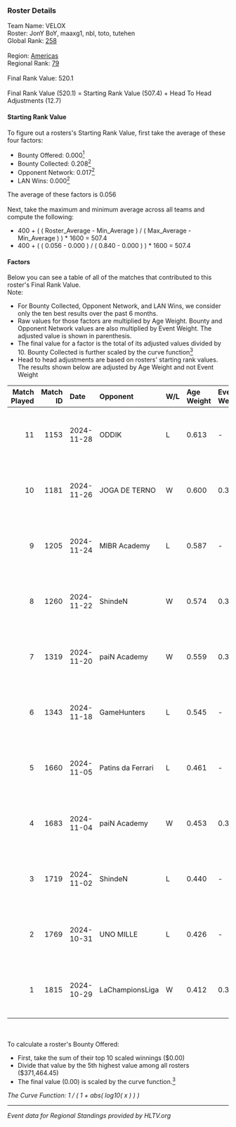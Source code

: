 ### Roster Details<br />
Team Name: VELOX<br />
Roster: JonY BoY, maaxg1, nbl, toto, tutehen<br />
Global Rank: [258](../../standings_global_2025_02_24.md)<br />
<br />
Region: [Americas]( ../../standings_americas_2025_02_24.md)<br />
Regional Rank: [79]( ../../standings_americas_2025_02_24.md)<br />
<br />
Final Rank Value:  520.1<br />
<br />
Final Rank Value (520.1) = Starting Rank Value (507.4) + Head To Head Adjustments (12.7)<br />

#### Starting Rank Value<br />
To figure out a rosters's Starting Rank Value, first take the average of these four factors:<br />
- Bounty Offered: 0.000[<sup>1</sup>](#table2)
- Bounty Collected: 0.208[<sup>2</sup>](#table1)
- Opponent Network: 0.017[<sup>2</sup>](#table1)
- LAN Wins: 0.000[<sup>2</sup>](#table1)

The average of these factors is 0.056<br />
<br />
Next, take the maximum and minimum average across all teams and compute the following:<br />
- 400 + ( ( Roster_Average - Min_Average ) / ( Max_Average - Min_Average ) ) * 1600 = 507.4
- 400 + ( ( 0.056 - 0.000 ) / ( 0.840 - 0.000 ) ) * 1600 = 507.4


#### Factors<br />
Below you can see a table of all of the matches that contributed to this roster's Final Rank Value.<br />
Note:<br />

- For Bounty Collected, Opponent Network, and LAN Wins, we consider only the ten best results over the past 6 months.
- Raw values for those factors are multiplied by Age Weight. Bounty and Opponent Network values are also multiplied by Event Weight. The adjusted value is shown in parenthesis.
- The final value for a factor is the total of its adjusted values divided by 10. Bounty Collected is further scaled by the curve function[<sup>3</sup>](#curveFunction)
- Head to head adjustments are based on rosters' starting rank values. The results shown below are adjusted by Age Weight and not Event Weight
<span id="table1"></span><br />


| Match Played | Match ID | Date       | Opponent          | W/L | Age Weight | Event Weight | Bounty Collected | Opponent Network | LAN Wins  | H2H Adj. | Roster                               |
| -: | -: | :- | :- | :- | :- | :- | :- | :- | :- | -: | :- |
|           11 |     1153 | 2024-11-28 | ODDIK             | L   | 0.613      | -            | -                | -                | -         |    -3.24 | JonY BoY, maaxg1, nbl, toto, tutehen |
|           10 |     1181 | 2024-11-26 | JOGA DE TERNO     | W   | 0.600      | 0.371        | 0.000 (0.000)    | 0.117 (0.026)    | 0 (0.000) |     8.82 | JonY BoY, maaxg1, nbl, toto, tutehen |
|            9 |     1205 | 2024-11-24 | MIBR Academy      | L   | 0.587      | -            | -                | -                | -         |    -5.87 | JonY BoY, maaxg1, nbl, toto, tutehen |
|            8 |     1260 | 2024-11-22 | ShindeN           | W   | 0.574      | 0.371        | 0.005 (0.001)    | 0.388 (0.082)    | 0 (0.000) |    12.97 | JonY BoY, maaxg1, nbl, toto, tutehen |
|            7 |     1319 | 2024-11-20 | paiN Academy      | W   | 0.559      | 0.371        | 0.000 (0.000)    | 0.094 (0.019)    | 0 (0.000) |     6.14 | JonY BoY, maaxg1, nbl, toto, tutehen |
|            6 |     1343 | 2024-11-18 | GameHunters       | L   | 0.545      | -            | -                | -                | -         |    -4.96 | JonY BoY, maaxg1, nbl, toto, tutehen |
|            5 |     1660 | 2024-11-05 | Patins da Ferrari | L   | 0.461      | -            | -                | -                | -         |    -7.22 | JonY BoY, maaxg1, nbl, toto, tutehen |
|            4 |     1683 | 2024-11-04 | paiN Academy      | W   | 0.453      | 0.371        | 0.000 (0.000)    | 0.094 (0.016)    | 0 (0.000) |     5.00 | JonY BoY, maaxg1, nbl, toto, tutehen |
|            3 |     1719 | 2024-11-02 | ShindeN           | L   | 0.440      | -            | -                | -                | -         |    -3.86 | JonY BoY, maaxg1, nbl, toto, tutehen |
|            2 |     1769 | 2024-10-31 | UNO MILLE         | L   | 0.426      | -            | -                | -                | -         |    -3.68 | JonY BoY, maaxg1, nbl, toto, tutehen |
|            1 |     1815 | 2024-10-29 | LaChampionsLiga   | W   | 0.412      | 0.371        | 0.003 (0.000)    | 0.205 (0.031)    | 0 (0.000) |     8.57 | JonY BoY, maaxg1, nbl, toto, tutehen |

<br />
<span id="table2"></span><br />
To calculate a roster's Bounty Offered:<br />

- First, take the sum of their top 10 scaled winnings ($0.00)
- Divide that value by the 5th highest value among all rosters ($371,464.45)
- The final value (0.00) is scaled by the curve function.[<sup>3</sup>](#curveFunction)

<span id="curveFunction"></span>_The Curve Function: 1 / ( 1 + abs( log10( x ) ) )_<br />

---
_Event data for Regional Standings provided by HLTV.org_<br />
